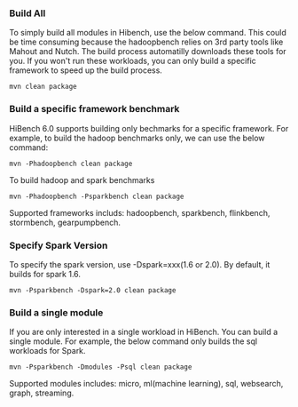 
### Build All ###
To simply build all modules in Hibench, use the below command. This could be time consuming because the hadoopbench relies on 3rd party tools like Mahout and Nutch. The build process automatilly downloads these tools for you. If you won't run these workloads, you can only build a specific framework to speed up the build process.

    mvn clean package
 

### Build a specific framework benchmark ###
HiBench 6.0 supports building only bechmarks for a specific framework. For example, to build the hadoop benchmarks only, we can use the below command:

    mvn -Phadoopbench clean package

To build hadoop and spark benchmarks

    mvn -Phadoopbench -Psparkbench clean package

Supported frameworks includs: hadoopbench, sparkbench, flinkbench, stormbench, gearpumpbench.

### Specify Spark Version ###
To specify the spark version, use -Dspark=xxx(1.6 or 2.0). By default, it builds for spark 1.6.   

    mvn -Psparkbench -Dspark=2.0 clean package

### Build a single module ###
If you are only interested in a single workload in HiBench. You can build a single module. For example, the below command only builds the sql workloads for Spark.

    mvn -Psparkbench -Dmodules -Psql clean package

Supported modules includes: micro, ml(machine learning), sql, websearch, graph, streaming.
